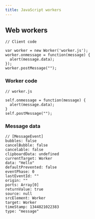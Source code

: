 ```yaml
---
title: JavaScript workers
---
```


## Web workers

    // Client code

    var worker = new Worker('worker.js');
    worker.onmessage = function(message) {
      alert(message.data);
    });
    worker.postMessage("");

### Worker code

    // worker.js

    self.onmessage = function(message) {
      alert(message.data);
    }
    self.postMessage("");

### Message data

    // [MessageEvent]
    bubbles: false
    cancelBubble: false
    cancelable: false
    clipboardData: undefined
    currentTarget: Worker
    data: "Hello"
    defaultPrevented: false
    eventPhase: 0
    lastEventId: ""
    origin: ""
    ports: Array[0]
    returnValue: true
    source: null
    srcElement: Worker
    target: Worker
    timeStamp: 1344821022383
    type: "message"




